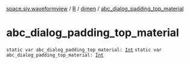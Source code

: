 [space.siy.waveformview](../../index.md) / [R](../index.md) / [dimen](index.md) / [abc_dialog_padding_top_material](./abc_dialog_padding_top_material.md)

# abc_dialog_padding_top_material

`static var abc_dialog_padding_top_material: `[`Int`](https://kotlinlang.org/api/latest/jvm/stdlib/kotlin/-int/index.html)
`static var abc_dialog_padding_top_material: `[`Int`](https://kotlinlang.org/api/latest/jvm/stdlib/kotlin/-int/index.html)
